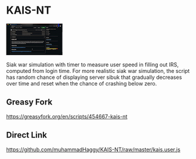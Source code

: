 # KAIS-NT

![Tutorial](https://github.com/muhammadHaggy/KAIS-NT/raw/master/Screen_Recording_2022-12-26_at_11_29_04_AdobeExpress.gif)

Siak war simulation with timer to measure user speed in filling out IRS, computed from login time.
For more realistic siak war simulation, the script has random chance of displaying server sibuk that gradually decreases over time and reset when the chance of crashing below zero.

## Greasy Fork
https://greasyfork.org/en/scripts/454667-kais-nt

## Direct Link
https://github.com/muhammadHaggy/KAIS-NT/raw/master/kais.user.js
